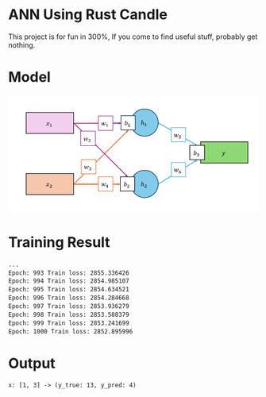 # ANN Using Rust Candle

This project is for fun in 300%, If you come to find useful stuff, probably get nothing.

# Model

![alt text](./screenshots/model.png "Model")

# Training Result

```bash
...
Epoch: 993 Train loss: 2855.336426
Epoch: 994 Train loss: 2854.985107
Epoch: 995 Train loss: 2854.634521
Epoch: 996 Train loss: 2854.284668
Epoch: 997 Train loss: 2853.936279
Epoch: 998 Train loss: 2853.588379
Epoch: 999 Train loss: 2853.241699
Epoch: 1000 Train loss: 2852.895996
```

# Output

```text
x: [1, 3] -> (y_true: 13, y_pred: 4)
```
